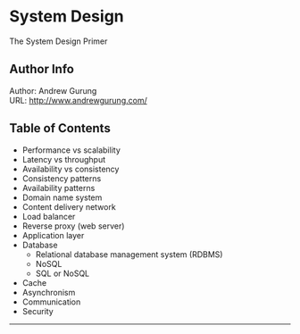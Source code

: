 # System Design
The System Design Primer

Author Info
-----------
Author: Andrew Gurung <br>
URL: http://www.andrewgurung.com/

Table of Contents
-----------------
- Performance vs scalability
- Latency vs throughput
- Availability vs consistency
- Consistency patterns
- Availability patterns
- Domain name system
- Content delivery network
- Load balancer
- Reverse proxy (web server)
- Application layer
- Database
	- Relational database management system (RDBMS)
	- NoSQL
	- SQL or NoSQL
- Cache
- Asynchronism
- Communication
- Security
-----------------
